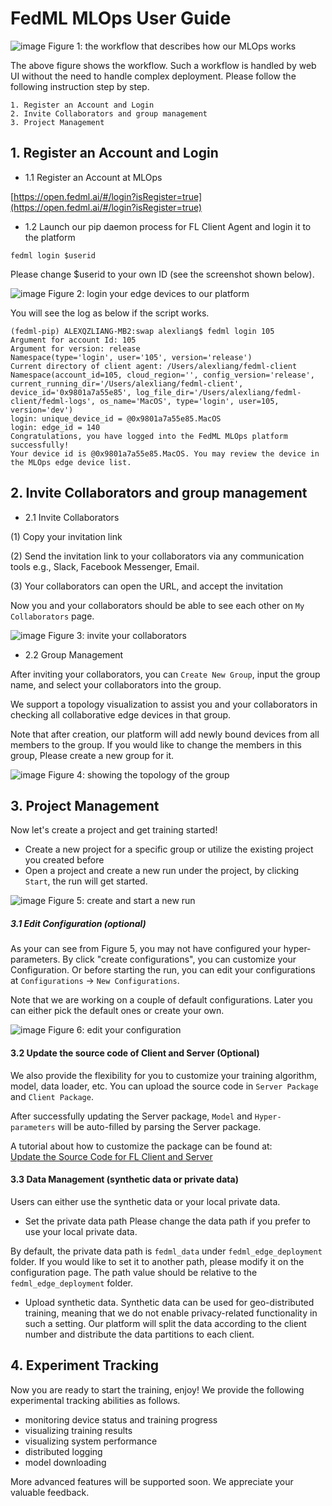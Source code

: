 # FedML MLOps User Guide

![image](../_static/image/MLOps_workflow.png)
Figure 1: the workflow that describes how our MLOps works

The above figure shows the workflow. Such a workflow is handled by web UI without the need to handle complex deployment. 
Please follow the following instruction step by step.

```angular2html
1. Register an Account and Login
2. Invite Collaborators and group management
3. Project Management 
```

## 1. Register an Account and Login

- 1.1 Register an Account at MLOps

[https://open.fedml.ai/#/login?isRegister=true](https://open.fedml.ai/#/login?isRegister=true)

- 1.2 Launch our pip daemon process for FL Client Agent and login it to the platform
```
fedml login $userid
```
Please change $userid to your own ID (see the screenshot shown below).

![image](../_static/image/get_account_id.png)
Figure 2: login your edge devices to our platform

You will see the log as below if the script works. 

```shell
(fedml-pip) ALEXQZLIANG-MB2:swap alexliang$ fedml login 105
Argument for account Id: 105
Argument for version: release
Namespace(type='login', user='105', version='release')
Current directory of client agent: /Users/alexliang/fedml-client
Namespace(account_id=105, cloud_region='', config_version='release', current_running_dir='/Users/alexliang/fedml-client', device_id='0x9801a7a55e85', log_file_dir='/Users/alexliang/fedml-client/fedml-logs', os_name='MacOS', type='login', user=105, version='dev')
login: unique_device_id = @0x9801a7a55e85.MacOS
login: edge_id = 140
Congratulations, you have logged into the FedML MLOps platform successfully!
Your device id is @0x9801a7a55e85.MacOS. You may review the device in the MLOps edge device list.
```

## 2. Invite Collaborators and group management
- 2.1 Invite Collaborators <br>

(1) Copy your invitation link

(2) Send the invitation link to your collaborators via any communication tools e.g., Slack,  Facebook Messenger, Email.

(3) Your collaborators can open the URL, and accept the invitation
  
Now you and your collaborators should be able to see each other on `My Collaborators` page.

![image](../_static/image/mlops_invite.png)
Figure 3: invite your collaborators

- 2.2 Group Management
  
After inviting your collaborators, you can `Create New Group`, input the group name, and select your collaborators into the group.

We support a topology visualization to assist you and your collaborators in checking all collaborative edge devices in that group.

Note that after creation, our platform will add newly bound devices from all members to the group. If you would like to change the members in this group, Please create a new group for it.

![image](../_static/image/mlops_topo.png)
Figure 4: showing the topology of the group

## 3. Project Management 
Now let's create a project and get training started!

- Create a new project for a specific group or utilize the existing project you created before
- Open a project and create a new run under the project, by clicking `Start`, the run will get started.

![image](../_static/image/mlops_start_run.png)
Figure 5: create and start a new run


##### 3.1 Edit Configuration (optional)

As your can see from Figure 5, you may not have configured your hyper-parameters. By click "create configurations", you can customize your Configuration.
Or before starting the run, you can edit your configurations at `Configurations` -> `New Configurations`.

Note that we are working on a couple of default configurations. Later you can either pick the default ones or create your own.

![image](../_static/image/configuration_page.png)
Figure 6: edit your configuration

#### 3.2 Update the source code of Client and Server (Optional)
We also provide the flexibility for you to customize your training algorithm, model, data loader, etc. You can upload the source code in `Server Package` and `Client Package`.

After successfully updating the Server package, `Model` and `Hyper-parameters` will be auto-filled by parsing the Server package.

A tutorial about how to customize the package can be found at:\
[Update the Source Code for FL Client and Server](mlops_update_source_code.md)


#### 3.3 Data Management (synthetic data or private data)
Users can either use the synthetic data or your local private data. 
- Set the private data path
Please change the data path if you prefer to use your local private data.

By default, the private data path is `fedml_data` under `fedml_edge_deployment` folder. 
If you would like to set it to another path, please modify it on the configuration page. 
The path value should be relative to the `fedml_edge_deployment` folder.

- Upload synthetic data. 
Synthetic data can be used for geo-distributed training, meaning that we do not enable privacy-related functionality in such a setting.
Our platform will split the data according to the client number and distribute the data partitions to each client.
  

## 4. Experiment Tracking
Now you are ready to start the training, enjoy! We provide the following experimental tracking abilities as follows.

- monitoring device status and training progress
- visualizing training results
- visualizing system performance
- distributed logging
- model downloading

More advanced features will be supported soon. We appreciate your valuable feedback.



